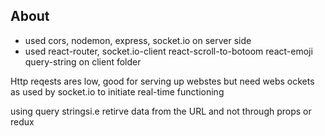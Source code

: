 ## About

- used cors, nodemon, express, socket.io on server side
- used react-router, socket.io-client react-scroll-to-botoom react-emoji query-string on client folder

Http reqests ares low, good for serving up webstes but need webs ockets as used by socket.io to initiate real-time functioning

using query stringsi.e retirve data from the URL and not through props or redux
